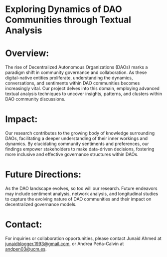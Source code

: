 # Exploring Dynamics of DAO Communities through Textual Analysis

# Overview:
The rise of Decentralized Autonomous Organizations (DAOs) marks a paradigm shift in community governance and collaboration. As these digital-native entities proliferate, understanding the dynamics, conversations, and sentiments within DAO communities becomes increasingly vital. Our project delves into this domain, employing advanced textual analysis techniques to uncover insights, patterns, and clusters within DAO community discussions.

# Impact:
Our research contributes to the growing body of knowledge surrounding DAOs, facilitating a deeper understanding of their inner workings and dynamics. By elucidating community sentiments and preferences, our findings empower stakeholders to make data-driven decisions, fostering more inclusive and effective governance structures within DAOs.

# Future Directions:
As the DAO landscape evolves, so too will our research. Future endeavors may include sentiment analysis, network analysis, and longitudinal studies to capture the evolving nature of DAO communities and their impact on decentralized governance models.

# Contact:
For inquiries or collaboration opportunities, please contact Junaid Ahmed at junaidblogger.1993@gmail.com, or Andrea Peña-Calvin at andpen03@ucm.es.

